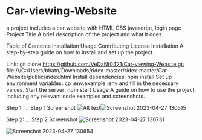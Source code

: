 # Car-viewing-Website
a project includes a car website with HTML CSS javascript, login page
Project Title
A brief description of the project and what it does.

Table of Contents
Installation
Usage
Contributing
License
Installation
A step-by-step guide on how to install and set up the project.

Link: git clone https://github.com/VeDaNt0421/Car-viewing-Website.git
file:///C:/Users/bhatn/Downloads/ridex-master/ridex-master/Car-Website/public/index.html
Install dependencies: npm install
Set up environment variables: cp .env.example .env and fill in the necessary values.
Start the server: npm start
Usage
A guide on how to use the project, including any relevant code examples and screenshots.

Step 1: ...
Step 1 Screenshot
![Alt text]()![Screenshot 2023-04-27 130515](https://user-images.githubusercontent.com/72155662/235203849-8a2664a7-4f1e-41ba-87db-cd6af28d2f54.png)


Step 2: ...
Step 2 Screenshot
![Screenshot 2023-04-27 130731](https://user-images.githubusercontent.com/72155662/235204040-ce091336-a143-42b3-abeb-4ebefdcd6212.png)

![Screenshot 2023-04-27 130654](https://user-images.githubusercontent.com/72155662/235204240-58472a8e-ffe8-437e-bafe-1ad93f5c2ff6.png)




